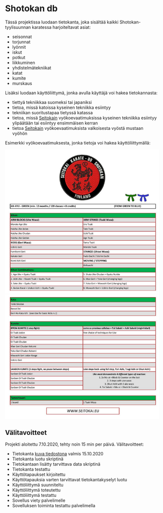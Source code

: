 # Shotokan db

Tässä projektissa luodaan tietokanta, joka sisältää kaikki Shotokan-tyylisuunnan karatessa harjoiteltavat asiat:

- seisonnat
- torjunnat
- lyönnit
- iskut
- potkut
- liikkuminen
- yhdistelmätekniikat
- katat
- kumite
- murskaus

Lisäksi luodaan käyttöliittymä, jonka avulla käyttäjä voi hakea tietokannasta:

- tiettyä tekniikkaa suomeksi tai japaniksi
- tietoa, missä katoissa kyseinen tekniikka esiintyy
- tekniikan suoritustapaa tietyssä katassa
- tietoa, missä [Seitokain](http://seitokai.eu/) vyökoevaatimuksissa kyseinen tekniikka esiintyy ylipäätään tai esiintyy ensimmäisen kerran
- tietoa [Seitokain](http://seitokai.eu/) vyökoevaatimuksista valkoisesta vyöstä mustaan vyöhön

Esimerkki vyökoevaatimuksesta, jonka tietoja voi hakea käyttöliittymällä:

![Vyökoevaatimus](/kuvat/esim1.PNG "Vyökoevaatimus")
![Vyökoevaatimus](/kuvat/esim2.PNG "Vyökoevaatimus")

## Välitavoitteet

Projekti aloitettu 7.10.2020, tehty noin 15 min per päivä. Välitavoitteet:

- Tietokanta [kuva tiedostona](kuvat/) valmis 15.10.2020
- Tietokanta luotu skriptinä
- Tietokantaan lisätty tarvittava data skriptinä
- Tietokanta testattu
- Käyttötapaukset kirjoitettu
- Käyttötapauksia varten tarvittavat tietokantakyselyt luotu
- Käyttöliittymä suunniteltu
- Käyttöliittymä toteutettu
- Käyttöliittymä testattu
- Sovellus viety palvelimelle
- Sovelluksen toiminta testattu palvelimella

